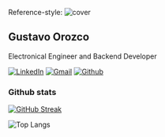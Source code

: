 <!--
**Tavo826/tavo826** is a ✨ _special_ ✨ repository because its `README.md` (this file) appears on your GitHub profile.

Here are some ideas to get you started:

- 🔭 I’m currently working on ...
- 🌱 I’m currently learning ...
- 👯 I’m looking to collaborate on ...
- 🤔 I’m looking for help with ...
- 💬 Ask me about ...
- 📫 How to reach me: ...
- 😄 Pronouns: ...
- ⚡ Fun fact: ...
-->

Reference-style: 
![cover][logo]

[logo]: https://github.com/Tavo826/tavo826/edit/main/github_portada.jpeg "Profile cover"

## Gustavo Orozco

Electronical Engineer and Backend Developer

[![LinkedIn](https://img.shields.io/badge/LinkedIn-Gustavo_Orozco-0077B5?style=social&logo=LinkedIn&logoColor=0077B5&link=https://www.linkedin.com/in/tavo826)](https://www.linkedin.com/in/tavo826)
[![Gmail](https://img.shields.io/badge/gustavo.orozcom68-c14438?style=social&logo=Gmail&logoColor=red&link=mailto:gustavo.orozcom68@gmail.com)](mailto:gustavo.orozcom68@gmail.com)
[![Github](https://img.shields.io/github/followers/tavo826?label=Follow&style=social)](https://github.com/tavo826)

### Github stats

[![GitHub Streak](https://github-readme-streak-stats.herokuapp.com?user=tavo826&theme=neon)](https://git.io/streak-stats)

![Top Langs](https://github-readme-stats.vercel.app/api/top-langs/?username=tavo826&size_weight=0.5&count_weight=0.5&hide_progress=true)
